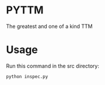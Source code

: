 PYTTM
=====

The greatest and one of a kind TTM

Usage
=====

Run this command in the src directory:
```
python inspec.py
```
